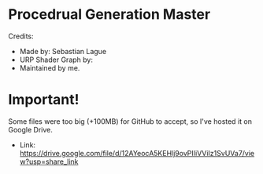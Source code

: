 # Procedrual Generation Master

Credits:
* Made by: Sebastian Lague
* URP Shader Graph by: 
* Maintained by me.


# Important!
Some files were too big (+100MB) for GitHub to accept, so I've hosted it on Google Drive.
* Link: https://drive.google.com/file/d/12AYeocA5KEHlj9ovPIIiVViIz1SvUVa7/view?usp=share_link